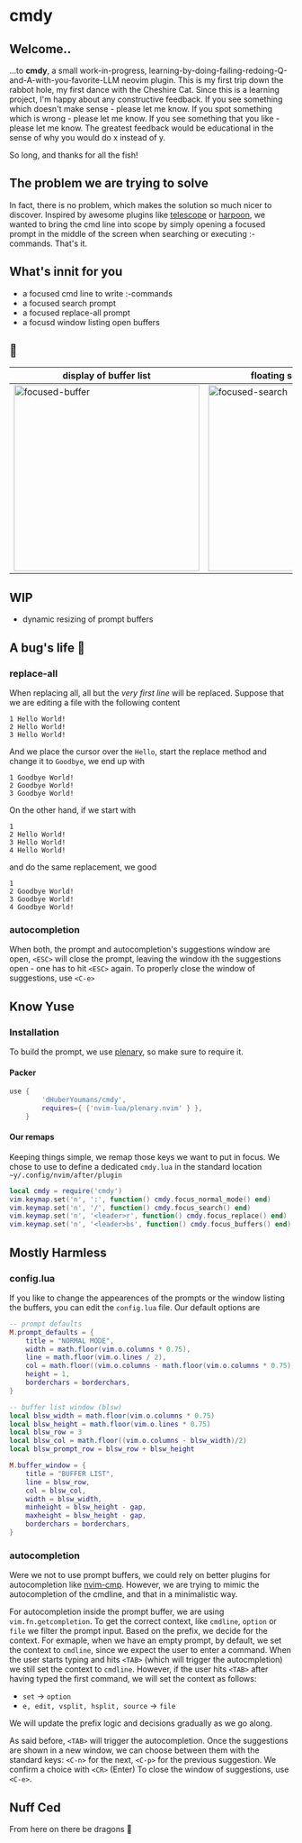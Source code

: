 # cmdy

## Welcome..

...to **cmdy**, a small work-in-progress, learning-by-doing-failing-redoing-Q-and-A-with-you-favorite-LLM neovim plugin. This is my first trip down the rabbot hole, my first dance with the Cheshire Cat. Since this is a learning project, I'm happy about any constructive feedback. If you see something which doesn't make sense - please let me know. If you spot something which is wrong - please let me know. If you see something that you like - please let me know. The greatest feedback would be educational in the sense of why you would do x instead of y. 

So long, and thanks for all the fish! 

## The problem we are trying to solve

In fact, there is no problem, which makes the solution so much nicer to discover. Inspired by awesome plugins like [telescope](https://github.com/nvim-telescope/telescope.nvim) or [harpoon](https://github.com/ThePrimeagen/harpoon), we wanted to bring the cmd line into scope by simply opening a focused prompt in the middle of the screen when searching or executing :-commands. That's it.

## What's innit for you 

* a focused cmd line to write :-commands
* a focused search prompt
* a focused replace-all prompt
* a focusd window listing open buffers

## 📸
| display of buffer list | floating search prompt | floating normal prompt | 
| ----- | ----- | ----- |
| <img width="330" alt="focused-buffer" src="https://github.com/user-attachments/assets/0a39c801-2916-4e9b-83d3-360c2fa7218f" /> |  <img width="330" alt="focused-search" src="https://github.com/user-attachments/assets/612ec3bf-c799-4a7f-b9fc-1b7b6f8c03fd" /> |  <img width="330" alt="focused-normal-mode" src="https://github.com/user-attachments/assets/067d6a05-83ee-41d3-b367-a25e27a68304" /> |

## WIP 

* dynamic resizing of prompt buffers 

## A bug's life 🐛

### replace-all

When replacing all, all but the _very first line_ will be replaced. Suppose that we are editing a file with the following content
```
1 Hello World!
2 Hello World!
3 Hello World!
```
And we place the cursor over the `Hello`, start the replace method and change it to `Goodbye`, we end up with 
```
1 Goodbye World!
2 Goodbye World!
3 Goodbye World!
```
On the other hand, if we start with 
```
1 
2 Hello World!
3 Hello World!
4 Hello World!
```
and do the same replacement, we good
```
1 
2 Goodbye World!
3 Goodbye World!
4 Goodbye World!
```

### autocompletion

When both, the prompt and autocompletion's suggestions window are open, `<ESC>` will close the prompt, leaving the window ith the suggestions open - one has to hit `<ESC>` again. To properly close the window of suggestions, use `<C-e>` 

## Know Yuse 

### Installation 
To build the prompt, we use [plenary](https://github.com/nvim-lua/plenary.nvim), so make sure to require it.

#### Packer
```lua
use {
        'dHuberYoumans/cmdy',
        requires={ {'nvim-lua/plenary.nvim' } },
    }
```

#### Our remaps
Keeping things simple, we remap those keys we want to put in focus. We chose to use to define a dedicated `cmdy.lua` in the standard location `~y/.config/nvim/after/plugin`
```lua
local cmdy = require('cmdy')
vim.keymap.set('n', ':', function() cmdy.focus_normal_mode() end)
vim.keymap.set('n', '/', function() cmdy.focus_search() end)
vim.keymap.set('n', '<leader>r', function() cmdy.focus_replace() end)
vim.keymap.set('n', '<leader>bs', function() cmdy.focus_buffers() end)
```

## Mostly Harmless

### config.lua

If you like to change the appearences of the prompts or the window listing the buffers, you can edit the `config.lua` file. 
Our default options are 
```lua
-- prompt defaults
M.prompt_defaults = {
    title = "NORMAL MODE",
    width = math.floor(vim.o.columns * 0.75),
    line = math.floor(vim.o.lines / 2),
    col = math.floor((vim.o.columns - math.floor(vim.o.columns * 0.75)) / 2),
    height = 1,
    borderchars = borderchars,
}

-- buffer list window (blsw)
local blsw_width = math.floor(vim.o.columns * 0.75)
local blsw_height = math.floor(vim.o.lines * 0.75)
local blsw_row = 3
local blsw_col = math.floor((vim.o.columns - blsw_width)/2)
local blsw_prompt_row = blsw_row + blsw_height

M.buffer_window = {
    title = "BUFFER LIST",
    line = blsw_row,
    col = blsw_col,
    width = blsw_width,
    minheight = blsw_height - gap,
    maxheight = blsw_height - gap,
    borderchars = borderchars,
}
```

### autocompletion

Were we not to use prompt buffers, we could rely on better plugins for autocompletion like [nvim-cmp](https://github.com/hrsh7th/nvim-cmp). However, we are trying to mimic the autocompletion of the cmdline, and that in a minimalistic way.

For autocompletion inside the prompt buffer, we are using `vim.fn.getcompletion`. To get the correct context, like `cmdline`, `option` or `file` we filter the prompt input. Based on the prefix, we decide for the context. For exmaple, when we have an empty prompt, by default, we set the context to `cmdline`, since we expect the user to enter a command. When the user starts typing and hits `<TAB>` (which will trigger the autocmpletion) we still set the context to `cmdline`. However, if the user hits `<TAB>` after having typed the first command, we will set the context as follows:

* `set` -> `option`
* `e, edit, vsplit, hsplit, source` -> `file` 

We will update the prefix logic and decisions gradually as we go along.

As said before, `<TAB>` will trigger the autocompletion. Once the suggestions are shown in a new window, we can choose between them with the standard keys: `<C-n>` for the next, `<C-p>` for the previous suggestion. We confirm a choice with `<CR>` (Enter)  To close the window of suggestions, use `<C-e>`.

## Nuff Ced 

From here on there be dragons 🐲




